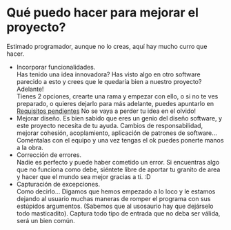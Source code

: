 # Qué puedo hacer para mejorar el proyecto?  
Estimado programador, aunque no lo creas, aquí hay mucho curro que hacer.  
- Incorporar funcionalidades.  
  Has tenido una idea innovadora? Has visto algo en otro software parecido a esto y crees que le quedaría bien a nuestro proyecto? Adelante!  
  Tienes 2 opciones, crearte una rama y empezar con ello, o si no te ves preparado, o quieres dejarlo para más adelante, puedes apuntarlo en [Requisitos pendientes](Requisitospendientes.md) No se vaya a perder tu idea en el olvido!  
- Mejorar diseño.
  Es bien sabido que eres un genio del diseño software, y este proyecto necesita de tu ayuda. Cambios de responsabilidad, mejorar cohesión, acoplamiento, aplicación de patrones de software... Coméntalas con el equipo y una vez tengas el ok puedes ponerte manos a la obra.  
- Corrección de errores.  
  Nadie es perfecto y puede haber cometido un error. Si encuentras algo que no funciona como debe, siéntete libre de aportar tu granito de area y hacer que el mundo sea mejor gracias a ti. :D  
- Capturación de excepciones.  
  Como decirlo... Digamos que hemos empezado a lo loco y le estamos dejando al usuario muchas maneras de romper el programa con sus estúpidos argumentos. (Sabemos que al usosaurio hay que dejárselo todo masticadito). Captura todo tipo de entrada que no deba ser válida, será un bien común.  
   
